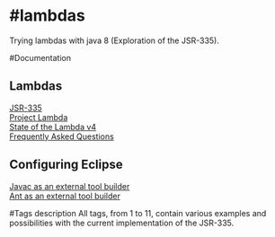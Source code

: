 #lambdas
=======

Trying lambdas with java 8 (Exploration of the JSR-335).

#Documentation
## Lambdas
[JSR-335](http://jcp.org/aboutJava/communityprocess/edr/jsr335/index2.html "See JSR-335")  
[Project Lambda](http://openjdk.java.net/projects/lambda/)  
[State of the Lambda v4](http://cr.openjdk.java.net/~briangoetz/lambda/lambda-state-4.html)  
[Frequently Asked Questions](http://www.lambdafaq.org/)

## Configuring Eclipse
[Javac as an external tool builder](http://tuhrig.de/?p=921)  
[Ant as an external tool builder](http://www.mymindleaks.com/article/installing-java-8-lambda-and-writing-hello-world.html)

#Tags description
All tags, from 1 to 11, contain various examples and possibilities with the current implementation of the JSR-335.
